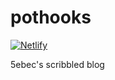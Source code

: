 # pothooks
[![Netlify](https://img.shields.io/netlify/7dcd9e23-e6d6-474d-be6a-1397b0742b7e?logo=netlify&style=flat-square)](https://app.netlify.com/sites/blog-5ebec/deploys)

5ebec's scribbled blog
